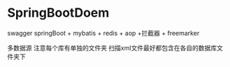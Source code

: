 # SpringBootDoem
swagger
springBoot + mybatis + redis + aop +拦截器 +  freemarker

多数据源  注意每个库有单独的文件夹 扫描xml文件最好都包含在各自的数据库文件夹下
         

